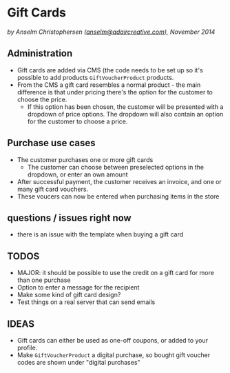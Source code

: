 # Gift Cards

_by Anselm Christophersen (<anselm@adaircreative.com>), November 2014_




## Administration

* Gift cards are added via CMS (the code needs to be set up so it's possible to 
add products `GiftVoucherProduct` products.
* From the CMS a gift card resembles a normal product - the main difference is
that under pricing there's the option for the customer to choose the price.
	* If this option has been chosen, the customer will be presented with a dropdown
of price options. The dropdown will also contain an option for the customer to choose
a price.



## Purchase use cases

* The customer purchases one or more gift cards
	* The customer can choose between preselected options in the dropdown,
or enter an own amount
* After successful payment, the customer receives an invoice, and one or
many gift card vouchers.
* These voucers can now be entered when purchasing items in the store





## questions / issues right now

* there is an issue with the template when buying a gift card


## TODOS

* MAJOR: it should be possible to use the credit on a gift card for more than one purchase 
* Option to enter a message for the recipient
* Make some kind of gift card design?
* Test things on a real server that can send emails


## IDEAS

* Gift cards can either be used as one-off coupons, or added to your profile.
* Make `GiftVoucherProduct` a digital purchase, so bought gift voucher codes are shown under
"digital purchases"



